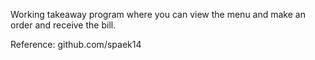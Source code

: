 Working takeaway program where you can view the menu and make an order and receive the bill.

Reference: github.com/spaek14
